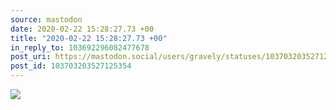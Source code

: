 ```yaml
---
source: mastodon
date: 2020-02-22 15:28:27.73 +00
title: "2020-02-22 15:28:27.73 +00"
in_reply_to: 103692296082477678
post_uri: https://mastodon.social/users/gravely/statuses/103703203527125354
post_id: 103703203527125354
---
```




![](/images/25484450.jpg)

